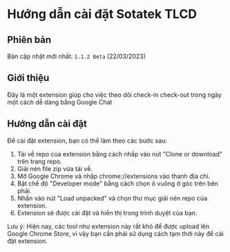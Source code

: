 # Hướng dẫn cài đặt Sotatek TLCD

## Phiên bản

Bản cập nhật mới nhất: `1.1.2 Beta` (22/03/2023)

## Giới thiệu

Đây là một extension giúp cho việc theo dõi check-in check-out trong ngày một cách dễ dàng bằng Google Chat

## Hướng dẫn cài đặt

Để cài đặt extension, bạn có thể làm theo các bước sau:

1. Tải về repo của extension bằng cách nhấp vào nút "Clone or download" trên trang repo.
2. Giải nén file zip vừa tải về.
3. Mở Google Chrome và nhập chrome://extensions vào thanh địa chỉ.
4. Bật chế độ "Developer mode" bằng cách chọn ô vuông ở góc trên bên phải.
5. Nhấn vào nút "Load unpacked" và chọn thư mục giải nén repo của extension.
6. Extension sẽ được cài đặt và hiển thị trong trình duyệt của bạn.

Lưu ý: Hiện nay, các tool như extension này rất khó để được upload lên Google Chrome Store, vì vậy bạn cần phải sử dụng cách tạm thời này để cài đặt extension.
